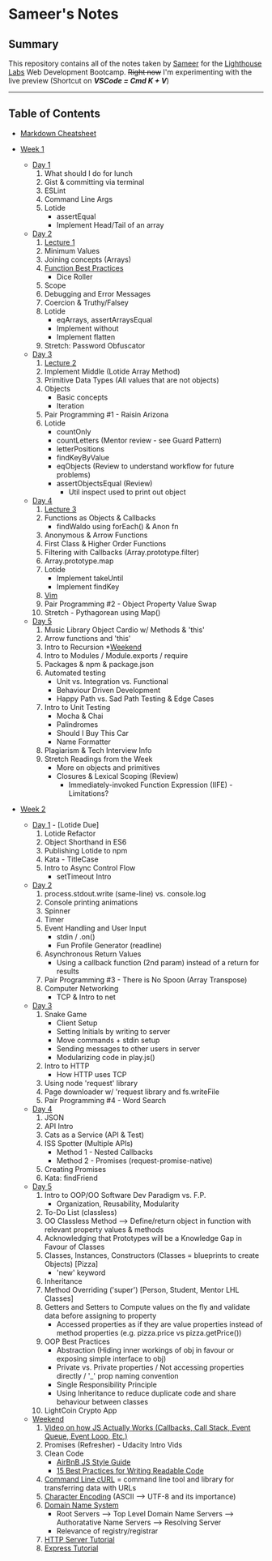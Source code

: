 # Sameer's Notes

## Summary 

This repository contains all of the notes taken by [Sameer](https://github.com/houseofsam) for the [Lighthouse Labs](https://www.lighthouselabs.ca/) Web Development Bootcamp. ~~Right now~~ I'm experimenting with the live preview (Shortcut on **_VSCode = Cmd K + V_**)

***

## Table of Contents 

* [Markdown Cheatsheet](https://github.com/adam-p/markdown-here/wiki/Markdown-Cheatsheet)

* [Week 1](/Week_1) 
  * [Day 1](Week_1/Day_1)
    1. What should I do for lunch
    2. Gist & committing via terminal
    3. ESLint
    4. Command Line Args
    5. Lotide
       * assertEqual
        * Implement Head/Tail of an array
  * [Day 2](Week_1/Day_2)
    1. [Lecture 1]()
    2. Minimum Values
    3. Joining concepts (Arrays)
    4. [Function Best Practices](Week_1/Day_2)
        * Dice Roller
    5. Scope
    6. Debugging and Error Messages
    7. Coercion & Truthy/Falsey
    8. Lotide
        * eqArrays, assertArraysEqual
        * Implement without
        * Implement flatten
    9. Stretch: Password Obfuscator
  * [Day 3](Week_1/Day_3)
    1. [Lecture 2]()
    2. Implement Middle (Lotide Array Method)
    3. Primitive Data Types (All values that are not objects)
    4. Objects
        * Basic concepts
        * Iteration
    5. Pair Programming #1 - Raisin Arizona
    6. Lotide 
        * countOnly
        * countLetters (Mentor review - see Guard Pattern)
        * letterPositions
        * findKeyByValue 
        * eqObjects (Review to understand workflow for future problems)
        * assertObjectsEqual (Review)
            * Util inspect used to print out object
  * [Day 4](Week_1/Day_4)
    1. [Lecture 3]()
    2. Functions as Objects & Callbacks
        * findWaldo using forEach() & Anon fn
    3. Anonymous & Arrow Functions
    4. First Class & Higher Order Functions
    5. Filtering with Callbacks (Array.prototype.filter)
    6. Array.prototype.map
    7. Lotide
        * Implement takeUntil
        * Implement findKey
    8. [Vim]()
    9. Pair Programming #2 - Object Property Value Swap
    10. Stretch - Pythagorean using Map()
  * [Day 5](Week_1/Day_5)
    1. Music Library Object Cardio w/ Methods & 'this'
    2. Arrow functions and 'this'
    3. Intro to Recursion
  *[Weekend](Week_1/We)
    1. Intro to Modules / Module.exports / require
    2. Packages & npm & package.json
    3. Automated testing
        * Unit vs. Integration vs. Functional 
        * Behaviour Driven Development
        * Happy Path vs. Sad Path Testing & Edge Cases
    4. Intro to Unit Testing
        * Mocha & Chai
        * Palindromes
        * Should I Buy This Car
        * Name Formatter
    5. Plagiarism & Tech Interview Info
    6. Stretch Readings from the Week
        * More on objects and primitives
        * Closures & Lexical Scoping (Review)
          * Immediately-invoked Function Expression (IIFE) - Limitations?
* [Week 2](Week_2)
  * [Day 1](Week_2/Day_1) - [Lotide Due]
    1. Lotide Refactor
    2. Object Shorthand in ES6
    3. Publishing Lotide to npm
    4. Kata - TitleCase
    5. Intro to Async Control Flow
        * setTimeout Intro
  * [Day 2](Week_2/Day_2)
    1. process.stdout.write (same-line) vs. console.log
    2. Console printing animations
    3. Spinner
    4. Timer
    5. Event Handling and User Input
        * stdin / .on()
        * Fun Profile Generator (readline)
    6. Asynchronous Return Values
        * Using a callback function (2nd param) instead of a return for results
    7. Pair Programming #3 - There is No Spoon (Array Transpose)
    8. Computer Networking
        * TCP & Intro to net
  * [Day 3](Week_2/Day_3)
    1. Snake Game
        * Client Setup
        * Setting Initials by writing to server
        * Move commands + stdin setup
        * Sending messages to other users in server
        * Modularizing code in play.js()
    2. Intro to HTTP
        * How HTTP uses TCP
    3. Using node 'request' library
    4. Page downloader w/ 'request library and fs.writeFile
    5. Pair Programming #4 - Word Search
  * [Day 4](Week_2/Day_4)
    1. JSON
    2. API Intro
    3. Cats as a Service (API & Test)
    4. ISS Spotter (Multiple APIs)
        * Method 1 - Nested Callbacks
        * Method 2 - Promises (request-promise-native)
    5. Creating Promises
    6. Kata: findFriend
  * [Day 5](Week_2/Day_5)
    1. Intro to OOP/OO Software Dev Paradigm vs. F.P.
        * Organization, Reusability, Modularity
    2. To-Do List (classless)
    3. OO Classless Method --> Define/return object in function with relevant property values & methods
    4. Acknowledging that Prototypes will be a Knowledge Gap in Favour of Classes
    5. Classes, Instances, Constructors (Classes = blueprints to create Objects) [Pizza]
        * 'new' keyword
    6. Inheritance
    7. Method Overriding ('super') [Person, Student, Mentor LHL Classes]
    8. Getters and Setters to Compute values on the fly and validate data before assigning to property
        * Accessed properties as if they are value properties instead of method properties (e.g. pizza.price vs pizza.getPrice())
    9. OOP Best Practices
        * Abstraction (Hiding inner workings of obj in favour or exposing simple interface to obj)
        * Private vs. Private properties / Not accessing properties directly / '_' prop naming convention
        * Single Responsibility Principle 
        * Using Inheritance to reduce duplicate code and share behaviour between classes 
    10. LightCoin Crypto App
  * [Weekend](Week_2/We)
    1. [Video on how JS Actually Works (Callbacks, Call Stack, Event Queue, Event Loop, Etc.)](https://www.youtube.com/watch?v=6MXRNXXgP_0)
    2. Promises (Refresher) - Udacity Intro Vids 
    3. Clean Code
        * [AirBnB JS Style Guide](https://github.com/airbnb/javascript)
        * [15 Best Practices for Writing Readable Code](https://code.tutsplus.com/tutorials/top-15-best-practices-for-writing-super-readable-code--net-8118)
    4. [Command Line cURL](http://www.thegeekstuff.com/2012/04/curl-examples/) = command line tool and library for transferring data with URLs
    5. [Character Encoding](https://www.youtube.com/watch?v=MijmeoH9LT4) (ASCII --> UTF-8 and its importance)
    6. [Domain Name System](https://www.youtube.com/watch?v=72snZctFFtA)
        * Root Servers --> Top Level Domain Name Servers --> Authoratative Name Servers --> Resolving Server
        * Relevance of registry/registrar 
    7. [HTTP Server Tutorial](https://www.guru99.com/node-js-create-server-get-data.html)
    8. [Express Tutorial](https://dzone.com/articles/watch-a-writer-learn-nodejs-part-1)
